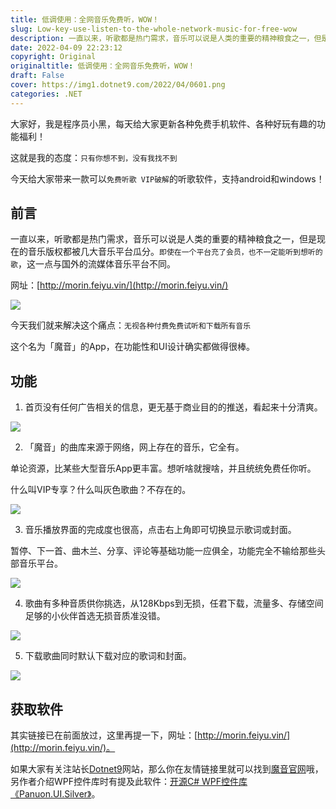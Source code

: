 ```yaml
---
title: 低调使用：全网音乐免费听，WOW！
slug: Low-key-use-listen-to-the-whole-network-music-for-free-wow
description: 一直以来，听歌都是热门需求，音乐可以说是人类的重要的精神粮食之一，但是现在的音乐版权都被几大音乐平台瓜分。`即使在一个平台充了会员，也不一定能听到想听的歌`，这一点与国外的流媒体音乐平台不同。
date: 2022-04-09 22:23:12
copyright: Original
originaltitle: 低调使用：全网音乐免费听，WOW！
draft: False
cover: https://img1.dotnet9.com/2022/04/0601.png
categories: .NET
---
```


大家好，我是程序员小黑，每天给大家更新各种免费手机软件、各种好玩有趣的功能福利！

这就是我的态度：`只有你想不到，没有我找不到`

今天给大家带来一款可以`免费听歌 VIP破解`的听歌软件，支持android和windows！

## 前言

一直以来，听歌都是热门需求，音乐可以说是人类的重要的精神粮食之一，但是现在的音乐版权都被几大音乐平台瓜分。`即使在一个平台充了会员，也不一定能听到想听的歌`，这一点与国外的流媒体音乐平台不同。

网址：[http://morin.feiyu.vin/](http://morin.feiyu.vin/)

![](https://img1.dotnet9.com/2022/04/0601.png)

今天我们就来解决这个痛点：`无视各种付费免费试听和下载所有音乐`

这个名为「魔音」的App，在功能性和UI设计确实都做得很棒。

## 功能

1. 首页没有任何广告相关的信息，更无基于商业目的的推送，看起来十分清爽。

![](https://img1.dotnet9.com/2022/04/0602.png)

2. 「魔音」的曲库来源于网络，网上存在的音乐，它全有。

单论资源，比某些大型音乐App更丰富。想听啥就搜啥，并且统统免费任你听。

什么叫VIP专享？什么叫灰色歌曲？不存在的。

![](https://img1.dotnet9.com/2022/04/0603.gif)

3. 音乐播放界面的完成度也很高，点击右上角即可切换显示歌词或封面。

暂停、下一首、曲木兰、分享、评论等基础功能一应俱全，功能完全不输给那些头部音乐平台。

![](https://img1.dotnet9.com/2022/04/0604.gif)

4. 歌曲有多种音质供你挑选，从128Kbps到无损，任君下载，流量多、存储空间足够的小伙伴首选无损音质准没错。

![](https://img1.dotnet9.com/2022/04/0605.png)

5. 下载歌曲同时默认下载对应的歌词和封面。

![](https://img1.dotnet9.com/2022/04/0606.png)

## 获取软件

其实链接已在前面放过，这里再提一下，网址：[http://morin.feiyu.vin/](http://morin.feiyu.vin/)。

如果大家有关注站长[Dotnet9](https://dotnet9.com)网站，那么你在友情链接里就可以找到[魔音官网](http://feiyu.vin/)哦，另作者介绍WPF控件库时有提及此软件：[开源C# WPF控件库《Panuon.UI.Silver》](https://dotnet9.com/2019/12/Panuon-UI-Silver)。
